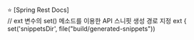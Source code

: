 ⭐ [Spring Rest Docs]   
// ext 변수의 set() 메소드를 이용한 API 스니핏 생성 경로 지정
ext {
set('snippetsDir', file("build/generated-snippets"))